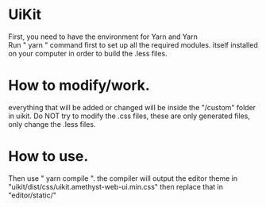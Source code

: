 # UiKit
First, you need to have the environment for Yarn and Yarn  
Run " yarn " command first to set up all the required modules.
itself installed on your computer in order to build the .less files.

# How to modify/work.
everything that will be added or changed will be inside the "/custom" folder in uikit.
Do NOT try to modify the .css files, these are only generated files, only change the .less files.

# How to use.
Then use " yarn compile ". the compiler will output the editor theme in
"uikit/dist/css/uikit.amethyst-web-ui.min.css" then replace that in "editor/static/"